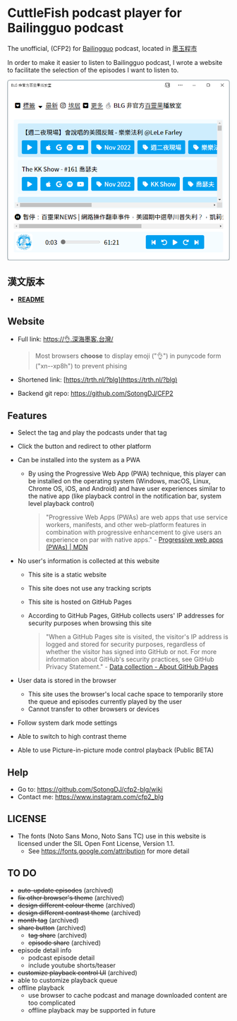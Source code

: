 # CuttleFish podcast player for Bailingguo podcast

The unofficial,  (CFP2) for [Bailingguo](https://www.bailingguonews.com/) podcast, located in [墨玉程市](https://xn--2os22eixx6na.xn--kpry57d/)

In order to make it easier to listen to Bailingguo podcast, I wrote a website to facilitate the selection of the episodes I want to listen to.

![Homepage of CuttleFish Podcast Player for Bailingguo podcast](/docs/ss/front-light-low.png "Homepage with light and low contrast theme")

## 漢文版本

- **[README](https://github.com/SotongDJ/CFP2-blg/blob/main/README.hant.md)**

## Website

- Full link: [https://👌.深海墨客.台灣/](https://xn--xp8h.xn--2os22eixx6na.xn--kpry57d/)

  > Most browsers **choose** to display emoji ("👌") in punycode form ("xn--xp8h") to prevent phising

- Shortened link: [https://trth.nl/?blg](https://trth.nl/?blg)
- Backend git repo: <https://github.com/SotongDJ/CFP2>

## Features

- Select the tag and play the podcasts under that tag
- Click the button and redirect to other platform
- Can be installed into the system as a PWA
  - By using the Progressive Web App (PWA) technique, this player can be installed on the operating system (Windows, macOS, Linux, Chrome OS, iOS, and Android) and have user experiences similar to the native app (like playback control in the notification bar, system level playback control)

    > "Progressive Web Apps (PWAs) are web apps that use service workers, manifests, and other web-platform features in combination with progressive enhancement to give users an experience on par with native apps." - [Progressive web apps (PWAs) | MDN](https://developer.mozilla.org/en-US/docs/Web/Progressive_web_apps)

- No user's information is collected at this website
  - This site is a static website
  - This site does not use any tracking scripts
  - This site is hosted on GitHub Pages
  - According to GitHub Pages, GitHub collects users' IP addresses for security purposes when browsing this site

    > "When a GitHub Pages site is visited, the visitor's IP address is logged and stored for security purposes, regardless of whether the visitor has signed into GitHub or not. For more information about GitHub's security practices, see GitHub Privacy Statement." - [Data collection - About GitHub Pages](https://docs.github.com/en/pages/getting-started-with-github-pages/about-github-pages#data-collection)

- User data is stored in the browser
  - This site uses the browser's local cache space to temporarily store the queue and episodes currently played by the user
  - Cannot transfer to other browsers or devices
- Follow system dark mode settings
- Able to switch to high contrast theme
- Able to use Picture-in-picture mode control playback (Public BETA)

## Help

- Go to: <https://github.com/SotongDJ/cfp2-blg/wiki>
- Contact me: <https://www.instagram.com/cfp2_blg>

## LICENSE

- The fonts (Noto Sans Mono, Noto Sans TC) use in this website is licensed under the SIL Open Font License, Version 1.1.
  - See <https://fonts.google.com/attribution> for more detail

## TO DO

- ~~auto-update episodes~~ (archived)
- ~~fix other browser's theme~~ (archived)
- ~~design different colour theme~~ (archived)
- ~~design different contrast theme~~ (archived)
- ~~month tag~~ (archived)
- ~~share button~~ (archived)
  - ~~tag share~~ (archived)
  - ~~episode share~~ (archived)
- episode detail info
  - podcast episode detail
  - include youtube shorts/teaser
- ~~customize playback control UI~~ (archived)
- able to customize playback queue
- offline playback
  - use browser to cache podcast and manage downloaded content are too complicated
  - offline playback may be supported in future
